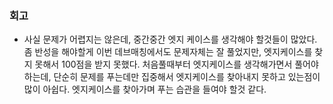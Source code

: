 ### 회고
- 사실 문제가 어렵지는 않은데, 중간중간 엣지 케이스를 생각해야 할것들이 많았다. 좀 반성을 해야할게 이번 데브매칭에서도 문제자체는 잘 풀었지만, 엣지케이스를 찾지 못해서 100점을 받지 못했다. 처음풀때부터 엣지케이스를 생각해가면서 풀어야 하는데, 단순히 문제를 푸는데만 집중해서 엣지케이스를 찾아내지 못하고 있는점이 많이 아쉽다. 엣지케이스를 찾아가며 푸는 습관을 들여야 할것 같다.